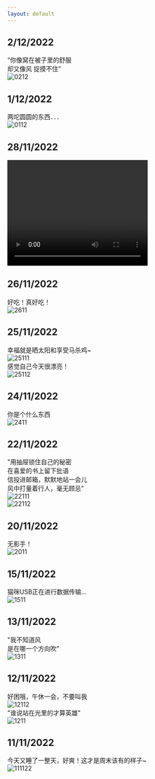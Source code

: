 ```yaml
---
layout: default
---
```


## **2/12/2022**
“你像窝在被子里的舒服<br>
却又像风 捉摸不住”<br>
![0212](../pics/610350310.jpg)

## **1/12/2022**
两坨圆圆的东西．．．<br>
![0112](../pics/1948569188.jpg)

## **28/11/2022**
<video width="320" height="240" controls>
    <source src="IMG_0046.mp4" type="video/mp4">
</video>

## **26/11/2022**
好吃！真好吃！<br>
![2611](../pics/1498341958.jpg)

## **25/11/2022**
幸福就是晒太阳和享受马杀鸡~<br>
![25111](../pics/1812924363.jpg)<br>
感觉自己今天很漂亮！<br>
![25112](../pics/444813863.jpg)

## **24/11/2022**
你是个什么东西<br>
![2411](../pics/1875782239.jpg)

## **22/11/2022**
"用抽屉锁住自己的秘密<br>
在喜爱的书上留下批语<br>
信投进邮箱，默默地站一会儿<br>
风中打量着行人，毫无顾忌"<br>
![22111](../pics/861528919.jpg)<br>
![22112](../pics/1881566703.jpg)

## **20/11/2022**
无影手！<br>
![2011](../pics/366781760.jpg)

## **15/11/2022**
猫咪USB正在进行数据传输...<br>
![1511](../pics/347880105.jpg)

## **13/11/2022**
"我不知道风<br>
是在哪一个方向吹"<br>
![1311](../pics/1553925791.jpg)

## **12/11/2022**
好困哦，午休一会，不要叫我<br>
![12112](../pics/12112.jpg)<br>
"谁说站在光里的才算英雄"<br>
![1211](../pics/1211.jpg)


## **11/11/2022**
今天又睡了一整天，好爽！这才是周末该有的样子~<br>
![111122](../pics/464305440.jpg)
